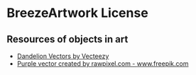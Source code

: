 # BreezeArtwork License

## Resources of objects in art

* <a href="https://www.vecteezy.com/free-vector/dandelion">Dandelion Vectors by Vecteezy</a>
* <a href="https://www.freepik.com/vectors/purple">Purple vector created by rawpixel.com - www.freepik.com</a>
